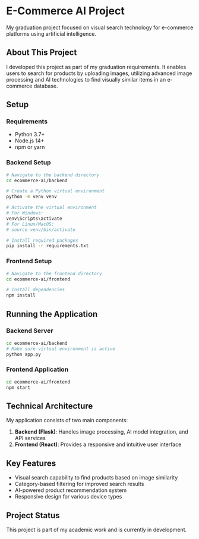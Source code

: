 # E-Commerce AI Project

My graduation project focused on visual search technology for e-commerce platforms using artificial intelligence.

## About This Project

I developed this project as part of my graduation requirements. It enables users to search for products by uploading images, utilizing advanced image processing and AI technologies to find visually similar items in an e-commerce database.

## Setup

### Requirements

- Python 3.7+
- Node.js 14+
- npm or yarn

### Backend Setup

```bash
# Navigate to the backend directory
cd ecommerce-ai/backend

# Create a Python virtual environment
python -m venv venv

# Activate the virtual environment
# For Windows:
venv\Scripts\activate
# For Linux/MacOS:
# source venv/bin/activate

# Install required packages
pip install -r requirements.txt
```

### Frontend Setup

```bash
# Navigate to the frontend directory
cd ecommerce-ai/frontend

# Install dependencies
npm install
```

## Running the Application

### Backend Server

```bash
cd ecommerce-ai/backend
# Make sure virtual environment is active
python app.py
```

### Frontend Application

```bash
cd ecommerce-ai/frontend
npm start
```

## Technical Architecture

My application consists of two main components:

1. **Backend (Flask)**: Handles image processing, AI model integration, and API services
2. **Frontend (React)**: Provides a responsive and intuitive user interface

## Key Features

- Visual search capability to find products based on image similarity
- Category-based filtering for improved search results
- AI-powered product recommendation system
- Responsive design for various device types

## Project Status

This project is part of my academic work and is currently in development.
